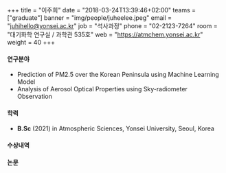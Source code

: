 +++
title = "이주희"
date = "2018-03-24T13:39:46+02:00"
teams = ["graduate"]
banner = "img/people/juheelee.jpeg"
email = "juhihello@yonsei.ac.kr"
job = "석사과정"
phone = "02-2123-7264"
room = "대기화학 연구실 / 과학관 535호"
web = "https://atmchem.yonsei.ac.kr"
weight = 40
+++

#### 연구분야
 + Prediction of PM2.5 over the Korean Peninsula using Machine Learning Model
 + Analysis of Aerosol Optical Properties using Sky-radiometer Observation

#### 학력
 + **B.Sc** (2021) in Atmospheric Sciences, Yonsei University, Seoul, Korea

#### 수상내역

#### 논문
